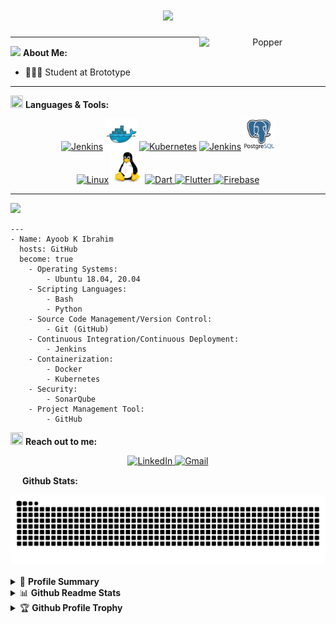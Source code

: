 <h1 align="center">
  <img src="https://readme-typing-svg.herokuapp.com/?font=Righteous&size=35&center=true&vCenter=true&width=500&height=70&color=5F1885&duration=4000&lines=Hi+There!+%F0%9F%91%8B;+I'm+AYOOB+KI🚀;" />
</h1>

<!-- Right side image -->
<div align="center">
  <img align="right" width="40%" src="https://owlbertsio-resized.s3.amazonaws.com/Popper.psd.full.png" alt="Popper">
</div>

---

<img src="https://media.giphy.com/media/WUlplcMpOCEmTGBtBW/giphy.gif" height="20"> **About Me:**
- 👨🏻‍💻 Student at Brototype  

---


<img src="https://media.giphy.com/media/j2pOGeGYKe2xCCKwfi/giphy.gif" width="20" height="20"> **Languages & Tools:**
<p align="center">
  <a href="https://www.jenkins.io/" target="_blank"><img src="https://www.vectorlogo.zone/logos/jenkins/jenkins-icon.svg" alt="Jenkins" width="50" height="50"/></a>
  <a href="https://www.docker.com/" target="_blank"><img src="https://raw.githubusercontent.com/devicons/devicon/master/icons/docker/docker-original.svg" alt="Docker" width="50" height="50"/></a>
<a href="https://kubernetes.io/" target="_blank"><img src="https://www.vectorlogo.zone/logos/kubernetes/kubernetes-icon.svg" alt="Kubernetes" width="50" height="50"/></a>
  <a href="https://www.python.org/" target="_blank"><img src="https://www.vectorlogo.zone/logos/python/python-icon.svg" alt="Jenkins" width="50" height="50"/></a>
  <a href="https://www.postgresql.org/" target="_blank"><img src="https://raw.githubusercontent.com/devicons/devicon/master/icons/postgresql/postgresql-original-wordmark.svg" alt="PostgreSQL" width="50" height="50"/></a>

  </br>
  <a href="https://github.com/" target="_blank"><img src="https://www.vectorlogo.zone/logos/git-scm/git-scm-icon.svg" alt="Linux" width="50" height="50"/></a>
  <a href="https://linux.org/" target="_blank"><img src="https://raw.githubusercontent.com/devicons/devicon/master/icons/linux/linux-original.svg" alt="Linux" width="50" height="50"/></a>
  <a href="https://dart.dev/overview" target="_blank">
    <img src="https://cdn.jsdelivr.net/gh/devicons/devicon/icons/dart/dart-original.svg" alt="Dart" width="40" height="40"/> 
  </a>
  <a href="https://docs.flutter.dev/" target="_blank">
    <img src="https://cdn.jsdelivr.net/gh/devicons/devicon/icons/flutter/flutter-original.svg" alt="Flutter" width="40" height="40"/> 
  </a>
  <a href="https://firebase.google.com/docs" target="_blank">
    <img src="https://cdn.worldvectorlogo.com/logos/firebase-1.svg" alt="Firebase" width="40" height="40"/> 
  </a>
</p>

---
<img src="https://readme-typing-svg.herokuapp.com?color=red&size=12&width=180&height=18&lines=A+little+more+about+me...;">

```
---
- Name: Ayoob K Ibrahim
  hosts: GitHub
  become: true
    - Operating Systems:
        - Ubuntu 18.04, 20.04
    - Scripting Languages:
        - Bash
        - Python  
    - Source Code Management/Version Control:
        - Git (GitHub)
    - Continuous Integration/Continuous Deployment:
        - Jenkins
    - Containerization:
        - Docker
        - Kubernetes
    - Security:
        - SonarQube
    - Project Management Tool:
        - GitHub

```
<img src="https://media.giphy.com/media/LnQjpWaON8nhr21vNW/giphy.gif" width="20" height="20"> **Reach out to me:**  

<p align="center">
  <a href="https://www.linkedin.com/in/ayoob-k-ibrahim" target="_blank">
    <img src="https://img.shields.io/badge/-LinkedIn-0e76a8?style=flat-square&logo=Linkedin&logoColor=white" alt="LinkedIn"/>
  </a>
  <a href="mailto:ayoobkibrahim01@gmail.com" target="_blank">
    <img src="https://img.shields.io/badge/-Gmail-EA4335?style=flat-square&logo=Gmail&logoColor=white" alt="Gmail"/>
  </a>
</p>


 
<img src="https://media.giphy.com/media/c8knYYZ5vzC8V6tpMI/giphy.gif" width="15" height="15"> **Github Stats:**
<div align="center">
<picture>
  <source media="(prefers-color-scheme: dark)" srcset="https://raw.githubusercontent.com/Ayoobkibrahim/Ayoobkibrahim/output/github-contribution-grid-snake-dark.svg">
  <source media="(prefers-color-scheme: light)" srcset="https://raw.githubusercontent.com/Ayoobkibrahim/Ayoobkibrahim/output/github-contribution-grid-snake.svg">
  <img alt="github contribution grid snake animation" src="https://raw.githubusercontent.com/Ayoobkibrahim/Ayoobkibrahim/output/github-contribution-grid-snake.svg">
</picture>

</div>
<br />
<details>
  <summary>📜 <b>Profile Summary</b></summary>
  <a align="center" href="https://github.com/Ayoobkibrahim?tab=repositories">
    <p align="center">
      <img src="https://github-profile-summary-cards.vercel.app/api/cards/profile-details?username=Ayoobkibrahim&theme=github_dark" alt="my github stats"/>&nbsp;
    </p>
  </a>
</details>


<details>
  <summary>📊 <b>Github Readme Stats</b></summary>
  <br />
  <p align="center">
    <a href="https://github.com/Ayoobkibrahim">
      <img align="center" width="430" src="https://github-readme-stats.vercel.app/api?username=Ayoobkibrahim&layout=compact&theme=radical&langs_count=6" />
    </a>
  </p>
</details>


<details>
  <summary>🏆 <b>Github Profile Trophy</b></summary>
  <br />
  <p align="center">
    <a href="https://github.com/Ayoobkibrahim">
      <img src="https://github-profile-trophy.vercel.app/?username=Ayoobkibrahim&column=8&theme=darkhub"/>
    </a>
  </p>
</details>

